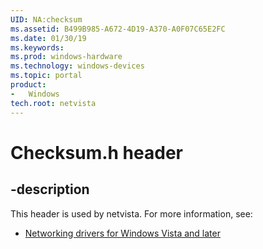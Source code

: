 ```yaml
---
UID: NA:checksum
ms.assetid: B499B985-A672-4D19-A370-A0F07C65E2FC
ms.date: 01/30/19
ms.keywords: 
ms.prod: windows-hardware
ms.technology: windows-devices
ms.topic: portal
product:
-	Windows
tech.root: netvista
---
```


# Checksum.h header


## -description


This header is used by netvista. For more information, see:

- [Networking drivers for Windows Vista and later](../_netvista/index.md)
